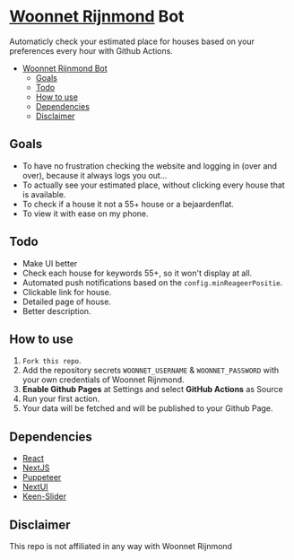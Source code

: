 # [Woonnet Rijnmond](https://www.woonnetrijnmond.nl/) Bot
Automaticly check your estimated place for houses based on your preferences every hour with Github Actions.
<!-- TOC -->
* [Woonnet Rijnmond Bot](#woonnet-rijnmond-bot)
  * [Goals](#goals)
  * [Todo](#todo)
  * [How to use](#how-to-use)
  * [Dependencies](#dependencies)
  * [Disclaimer](#disclaimer)
<!-- TOC -->
## Goals
- To have no frustration checking the website and logging in (over and over), because it always logs you out...
- To actually see your estimated place, without clicking every house that is available.
- To check if a house it not a 55+ house or a bejaardenflat.
- To view it with ease on my phone.

## Todo
- Make UI better
- Check each house for keywords 55+, so it won't display at all.
- Automated push notifications based on the `config.minReageerPositie`.
- Clickable link for house.
- Detailed page of house.
- Better description.

## How to use
1. `Fork this repo`.
2. Add the repository secrets `WOONNET_USERNAME` & `WOONNET_PASSWORD` with your own credentials of Woonnet Rijnmond.
3. **Enable Github Pages** at Settings and select **GitHub Actions** as Source
4. Run your first action.
5. Your data will be fetched and will be published to your Github Page.

## Dependencies
- [React](https://github.com/facebook/react)
- [NextJS](https://github.com/vercel/next.js)
- [Puppeteer](https://github.com/puppeteer/puppeteer)
- [NextUI](https://github.com/nextui-org/nextui)
- [Keen-Slider](https://github.com/rcbyr/keen-slider)

## Disclaimer
This repo is not affiliated in any way with Woonnet Rijnmond
